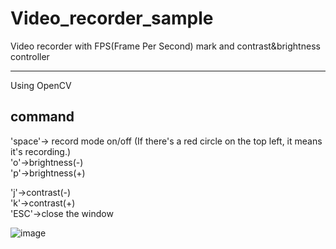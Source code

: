 # Video_recorder_sample
Video recorder with FPS(Frame Per Second) mark and contrast&amp;brightness controller


-------------------------------------------------------------------------------------------------
Using OpenCV  
## command  
'space'-> record mode on/off  (If there's a red circle on the top left, it means it's recording.)  
'o'->brightness(-)  
'p'->brightness(+)  

'j'->contrast(-)    
'k'->contrast(+)    
'ESC'->close the window  
  
![image](https://github.com/starvvolf/Video_recorder_sample/assets/118524918/64ef2bcd-a5ca-404d-9b0d-7645b28ebe3e)
